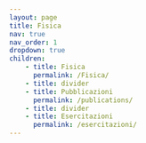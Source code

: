 ```yaml
---
layout: page
title: Fisica
nav: true
nav_order: 1
dropdown: true
children: 
    - title: Fisica
      permalink: /Fisica/
    - title: divider
    - title: Pubblicazioni 
      permalink: /publications/
    - title: divider
    - title: Esercitazioni 
      permalink: /esercitazioni/
---
```

